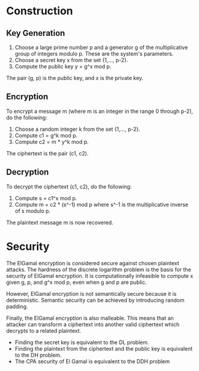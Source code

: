 # Construction
## Key Generation

1. Choose a large prime number p and a generator g of the multiplicative group of integers modulo p. These are the system's parameters.
2. Choose a secret key x from the set {1,..., p-2}.
3. Compute the public key y = g^x mod p.

The pair (g, p) is the public key, and x is the private key.

## Encryption

To encrypt a message m (where m is an integer in the range 0 through p-2), do the following:

1. Choose a random integer k from the set {1,..., p-2}.
2. Compute c1 = g^k mod p.
3. Compute c2 = m * y^k mod p.

The ciphertext is the pair (c1, c2).

## Decryption

To decrypt the ciphertext (c1, c2), do the following:

1. Compute s = c1^x mod p.
2. Compute m = c2 * (s^-1) mod p where s^-1 is the multiplicative inverse of s modulo p.

The plaintext message m is now recovered.

# Security

The ElGamal encryption is considered secure against chosen plaintext attacks. The hardness of the discrete logarithm problem is the basis for the security of ElGamal encryption. It is computationally infeasible to compute x given g, p, and g^x mod p, even when g and p are public.

However, ElGamal encryption is not semantically secure because it is deterministic. Semantic security can be achieved by introducing random padding.

Finally, the ElGamal encryption is also malleable. This means that an attacker can transform a ciphertext into another valid ciphertext which decrypts to a related plaintext. 

- Finding the secret key is equivalent to the DL problem. 
- Finding the plaintext from the ciphertext and the public key is equivalent to the DH problem. 
- The CPA security of El Gamal is equivalent to the DDH problem